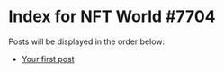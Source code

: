 # Index for NFT World #7704
Posts will be displayed in the order below:

- [Your first post](./001-first.md)

